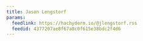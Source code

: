 ```yaml
---
title: Jason Lengstorf
params:
  feedlink: https://hachyderm.io/@jlengstorf.rss
  feedid: 4377207ae8f67a8c0f615e38bdc2f4d6
---
```

